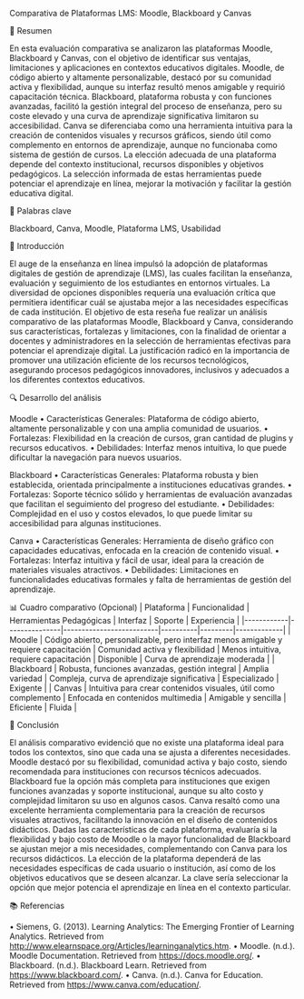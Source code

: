 Comparativa de Plataformas LMS: Moodle, Blackboard y Canvas

📝 Resumen

En esta evaluación comparativa se analizaron las plataformas Moodle, Blackboard y Canvas, con el objetivo de identificar sus ventajas, limitaciones y aplicaciones en contextos educativos digitales. Moodle, de código abierto y altamente personalizable, destacó por su comunidad activa y flexibilidad, aunque su interfaz resultó menos amigable y requirió capacitación técnica. Blackboard, plataforma robusta y con funciones avanzadas, facilitó la gestión integral del proceso de enseñanza, pero su coste elevado y una curva de aprendizaje significativa limitaron su accesibilidad. Canva se diferenciaba como una herramienta intuitiva para la creación de contenidos visuales y recursos gráficos, siendo útil como complemento en entornos de aprendizaje, aunque no funcionaba como sistema de gestión de cursos. La elección adecuada de una plataforma depende del contexto institucional, recursos disponibles y objetivos pedagógicos. La selección informada de estas herramientas puede potenciar el aprendizaje en línea, mejorar la motivación y facilitar la gestión educativa digital.

🔑 Palabras clave

Blackboard, Canva, Moodle, Plataforma LMS, Usabilidad


🎯 Introducción

El auge de la enseñanza en línea impulsó la adopción de plataformas digitales de gestión de aprendizaje (LMS), las cuales facilitan la enseñanza, evaluación y seguimiento de los estudiantes en entornos virtuales. La diversidad de opciones disponibles requería una evaluación crítica que permitiera identificar cuál se ajustaba mejor a las necesidades específicas de cada institución. El objetivo de esta reseña fue realizar un análisis comparativo de las plataformas Moodle, Blackboard y Canva, considerando sus características, fortalezas y limitaciones, con la finalidad de orientar a docentes y administradores en la selección de herramientas efectivas para potenciar el aprendizaje digital. La justificación radicó en la importancia de promover una utilización eficiente de los recursos tecnológicos, asegurando procesos pedagógicos innovadores, inclusivos y adecuados a los diferentes contextos educativos.

🔍 Desarrollo del análisis

Moodle
•	Características Generales: Plataforma de código abierto, altamente personalizable y con una amplia comunidad de usuarios.
•	Fortalezas: Flexibilidad en la creación de cursos, gran cantidad de plugins y recursos educativos.
•	Debilidades: Interfaz menos intuitiva, lo que puede dificultar la navegación para nuevos usuarios.

Blackboard
•	Características Generales: Plataforma robusta y bien establecida, orientada principalmente a instituciones educativas grandes.
•	Fortalezas: Soporte técnico sólido y herramientas de evaluación avanzadas que facilitan el seguimiento del progreso del estudiante.
•	Debilidades: Complejidad en el uso y costos elevados, lo que puede limitar su accesibilidad para algunas instituciones.

Canva
•	Características Generales: Herramienta de diseño gráfico con capacidades educativas, enfocada en la creación de contenido visual.
•	Fortalezas: Interfaz intuitiva y fácil de usar, ideal para la creación de materiales visuales atractivos.
•	Debilidades: Limitaciones en funcionalidades educativas formales y falta de herramientas de gestión del aprendizaje.

📊 Cuadro comparativo (Opcional)
| Plataforma | Funcionalidad | Herramientas Pedagógicas | Interfaz | Soporte | Experiencia |
|------------|---------------|--------------------------|----------|---------|-------------|
| Moodle     | Código abierto, personalizable, pero interfaz menos amigable y requiere capacitación | Comunidad activa y flexibilidad | Menos intuitiva, requiere capacitación | Disponible | Curva de aprendizaje moderada |
| Blackboard | Robusta, funciones avanzadas, gestión integral | Amplia variedad | Compleja, curva de aprendizaje significativa | Especializado | Exigente |
| Canvas     | Intuitiva para crear contenidos visuales, útil como complemento | Enfocada en contenidos multimedia | Amigable y sencilla | Eficiente | Fluida |

🧠 Conclusión

El análisis comparativo evidenció que no existe una plataforma ideal para todos los contextos, sino que cada una se ajusta a diferentes necesidades. Moodle destacó por su flexibilidad, comunidad activa y bajo costo, siendo recomendada para instituciones con recursos técnicos adecuados. Blackboard fue la opción más completa para instituciones que exigen funciones avanzadas y soporte institucional, aunque su alto costo y complejidad limitaron su uso en algunos casos. Canva resaltó como una excelente herramienta complementaria para la creación de recursos visuales atractivos, facilitando la innovación en el diseño de contenidos didácticos.
Dadas las características de cada plataforma, evaluaría si la flexibilidad y bajo costo de Moodle o la mayor funcionalidad de Blackboard se ajustan mejor a mis necesidades, complementando con Canva para los recursos didácticos. La elección de la plataforma dependerá de las necesidades específicas de cada usuario o institución, así como de los objetivos educativos que se deseen alcanzar. La clave sería seleccionar la opción que mejor potencia el aprendizaje en línea en el contexto particular.

📚 Referencias

•	Siemens, G. (2013). Learning Analytics: The Emerging Frontier of Learning Analytics. Retrieved from http://www.elearnspace.org/Articles/learninganalytics.htm.
•	Moodle. (n.d.). Moodle Documentation. Retrieved from https://docs.moodle.org/.
•	Blackboard. (n.d.). Blackboard Learn. Retrieved from https://www.blackboard.com/.
•	Canva. (n.d.). Canva for Education. Retrieved from https://www.canva.com/education/.

